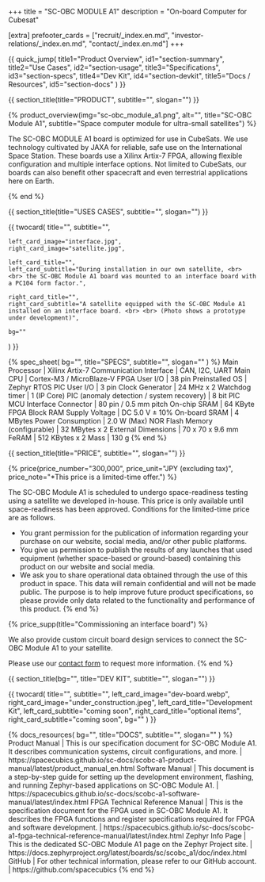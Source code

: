 +++
title = "SC-OBC MODULE A1"
description = "On-board Computer for Cubesat"

[extra]
prefooter_cards = ["recruit/_index.en.md", "investor-relations/_index.en.md", "contact/_index.en.md"]
+++

{{ quick_jump(
	title1="Product Overview", id1="section-summary",
	title2="Use Cases", id2="section-usage",
	title3="Specifications", id3="section-specs",
	title4="Dev Kit", id4="section-devkit",
	title5="Docs / Resources", id5="section-docs"
) }}

<section id="section-summary">

{{ section_title(title="PRODUCT", subtitle="", slogan="") }}

{% product_overview(img="sc-obc_module_a1.png", alt="", title="SC-OBC Module A1", subtitle="Space computer module for ultra-small satellites") %}

The SC-OBC MODULE A1 board is optimized for use in CubeSats. We use
technology cultivated by JAXA for reliable, safe use on the
International Space Station. These boards use a Xilinx Artix-7 FPGA,
allowing flexible configuration and multiple interface options. Not
limited to CubeSats, our boards can also benefit other spacecraft and
even terrestrial applications here on Earth.

{% end %}

<section id="section-usage">
	{{ section_title(title="USES CASES", subtitle="", slogan="") }}
</section>

{{ twocard(
	title="",
	subtitle="",

	left_card_image="interface.jpg",
	right_card_image="satellite.jpg",

	left_card_title="",
	left_card_subtitle="During installation in our own satellite, <br> <br> the SC-OBC Module A1 board was mounted to an interface board with a PC104 form factor.",

	right_card_title="",
	right_card_subtitle="A satellite equipped with the SC-OBC Module A1 installed on an interface board. <br> <br> (Photo shows a prototype under development)",

	bg=""
) }}

<section id="section-specs">
	{% spec_sheet(
		bg="",
		title="SPECS",
		subtitle="",
		slogan=""
	) %}
	Main Processor | Xilinx Artix-7
	Communication Interface | CAN, I2C, UART
	Main CPU | Cortex-M3 / MicroBlaze-V
	FPGA User I/O | 38 pin
	Preinstalled OS | Zephyr RTOS
	PIC User I/O | 3 pin
	Clock Generator | 24 MHz x 2
	Watchdog timer | 1 (IP Core)
	PIC (anomaly detection / system recovery) | 8 bit PIC MCU
	Interface Connector | 80 pin / 0.5 mm pitch
	On-chip SRAM | 64 KByte FPGA Block RAM
	Supply Voltage | DC 5.0 V ± 10%
	On-board SRAM | 4 MBytes
	Power Consumption | 2.0 W (Max)
	NOR Flash Memory (configurable) | 32 MBytes x 2
	External Dimensions | 70 x 70 x 9.6 mm
	FeRAM | 512 KBytes x 2
	Mass | 130 g
	{% end %}
</section>

{{ section_title(title="PRICE", subtitle="", slogan="") }}

{% price(price_number="300,000", price_unit="JPY (excluding tax)", price_note="*This price is a limited-time offer.") %}

The SC-OBC Module A1 is scheduled to undergo space-readiness testing
using a satellite we developed in-house. This price is only available
until space-readiness has been approved. Conditions for the
limited-time price are as follows.

- You grant permission for the publication of information regarding
  your purchase on our website, social media, and/or other public
  platforms.
- You give us permission to publish the results of any launches that
  used equipment (whether space-based or ground-based) containing this
  product on our website and social media.
- We ask you to share operational data obtained through the use of
  this product in space. This data will remain confidential and will
  not be made public. The purpose is to help improve future product
  specifications, so please provide only data related to the
  functionality and performance of this product.
{% end %}

{% price_supp(title="Commissioning an interface board") %}

We also provide custom circuit board design services to connect the
SC-OBC Module A1 to your satellite.

Please use our [contact form](/en/contact) to request more
information.
{% end %}


<section id="section-devkit">
	{{ section_title(bg="", title="DEV KIT", subtitle="", slogan="") }}
</section>

{{ twocard(
	title="",
	subtitle="",
	left_card_image="dev-board.webp",
	right_card_image="under_construction.jpeg",
	left_card_title="Development Kit",
	left_card_subtitle="coming soon",
	right_card_title="optional items",
	right_card_subtitle="coming soon",
	bg=""
) }}

<section id="section-docs">
	{% docs_resources(
		bg="",
		title="DOCS",
		subtitle="",
		slogan=""
	) %}
	Product Manual | This is our specification document for SC-OBC Module A1. It describes communication systems, circuit configurations, and more. | https://spacecubics.github.io/sc-docs/scobc-a1-product-manual/latest/product_manual_en.html
  Software Manual | This document is a step-by-step guide for setting up the development environment, flashing, and running Zephyr-based applications on SC-OBC Module A1. | https://spacecubics.github.io/sc-docs/scobc-a1-software-manual/latest/index.html
	FPGA Technical Reference Manual | This is the specification document for the FPGA used in SC-OBC Module A1. It describes the FPGA functions and register specifications required for FPGA and software development. | https://spacecubics.github.io/sc-docs/scobc-a1-fpga-technical-reference-manual/latest/index.html
	Zephyr Info Page | This is the dedicated SC-OBC Module A1 page on the Zephyr Project site. | https://docs.zephyrproject.org/latest/boards/sc/scobc_a1/doc/index.html
	GitHub | For other technical information, please refer to our GitHub account. | https://github.com/spacecubics
	{% end %}
</section>
